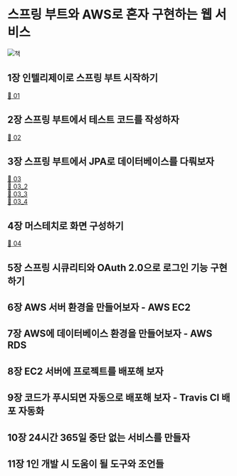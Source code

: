 # 스프링 부트와 AWS로 혼자 구현하는 웹 서비스

![책](https://github.com/pkyung/TIL/assets/81898507/bf24c895-3a9b-4f20-bd9e-8fa2113e34b7)

## 1장 인텔리제이로 스프링 부트 시작하기

[:link: 01](./01.md/)

## 2장 스프링 부트에서 테스트 코드를 작성하자

[:link: 02](./02.md/)

## 3장 스프링 부트에서 JPA로 데이터베이스를 다뤄보자

[:link: 03](./03.md/)\
[:link: 03_2](./03_2.md/)\
[:link: 03_3](./03_3.md/)\
[:link: 03_4](./03_4.md/)

## 4장 머스테치로 화면 구성하기

[:link: 04](./04.md/)

## 5장 스프링 시큐리티와 OAuth 2.0으로 로그인 기능 구현하기

## 6장 AWS 서버 환경을 만들어보자 - AWS EC2

## 7장 AWS에 데이터베이스 환경을 만들어보자 - AWS RDS

## 8장 EC2 서버에 프로젝트를 배포해 보자

## 9장 코드가 푸시되면 자동으로 배포해 보자 - Travis CI 배포 자동화

## 10장 24시간 365일 중단 없는 서비스를 만들자

## 11장 1인 개발 시 도움이 될 도구와 조언들

